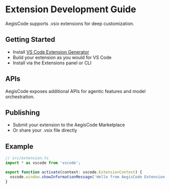 # Extension Development Guide

AegisCode supports .vsix extensions for deep customization.

## Getting Started

- Install [VS Code Extension Generator](https://code.visualstudio.com/api/get-started/your-first-extension)
- Build your extension as you would for VS Code
- Install via the Extensions panel or CLI

## APIs

AegisCode exposes additional APIs for agentic features and model orchestration.

## Publishing

- Submit your extension to the AegisCode Marketplace
- Or share your .vsix file directly

## Example

```typescript
// src/extension.ts
import * as vscode from 'vscode';

export function activate(context: vscode.ExtensionContext) {
  vscode.window.showInformationMessage('Hello from AegisCode Extension!');
}
```

